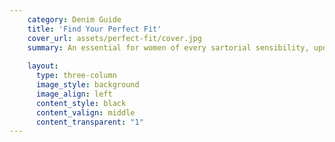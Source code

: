 ```yaml
---
    category: Denim Guide
    title: 'Find Your Perfect Fit'
    cover_url: assets/perfect-fit/cover.jpg
    summary: An essential for women of every sartorial sensibility, update your wardrobe with a stable pair of jeans. It’s just a simple question of which cut, colour, wash or fit. Discover your new favourite denim now.
    
    layout:
      type: three-column
      image_style: background
      image_align: left
      content_style: black
      content_valign: middle
      content_transparent: "1"
---
```


